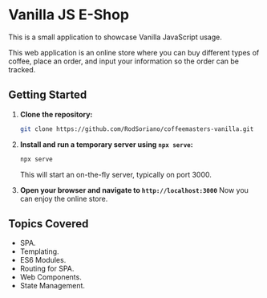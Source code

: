 # Vanilla JS E-Shop

This is a small application to showcase Vanilla JavaScript usage.

This web application is an online store where you can buy different types of coffee, place an order, and input your information so the order can be tracked.

## Getting Started

1. **Clone the repository:**
    ```sh
    git clone https://github.com/RodSoriano/coffeemasters-vanilla.git
    ```

2. **Install and run a temporary server using `npx serve`:**
    ```sh
    npx serve
    ```
    This will start an on-the-fly server, typically on port 3000.

3. **Open your browser and navigate to `http://localhost:3000`**
    Now you can enjoy the online store.

## Topics Covered

- SPA.
- Templating.
- ES6 Modules.
- Routing for SPA.
- Web Components.
- State Management.